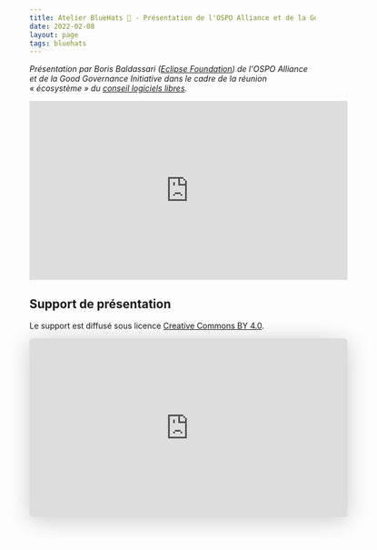 ```yaml
---
title: Atelier BlueHats 🧢 - Présentation de l'OSPO Alliance et de la Good Governance Initiative
date: 2022-02-08
layout: page
tags: bluehats
---
```


*Présentation par Boris Baldassari ([Eclipse Foundation](https://www.eclipse.org/org/foundation/)) de l'OSPO Alliance et de la Good Governance Initiative dans le cadre de la réunion « écosystème » du [conseil logiciels libres](https://man.sr.ht/~etalab/logiciels-libres/conseil-logiciels-libres.md).*

<iframe title="Atelier BlueHats: OW2 et la Good Governance Initiative" src="https://tube.numerique.gouv.fr/videos/embed/44e49612-cd95-4b4a-9a3b-bbf921957152" allowfullscreen="" sandbox="allow-same-origin allow-scripts allow-popups" width="560" height="315" frameborder="0"></iframe>

## Support de présentation

Le support est diffusé sous licence [Creative Commons BY 4.0](https://creativecommons.org/licenses/by/4.0/).

<iframe class="speakerdeck-iframe" style="border: 0px none; background: rgba(0, 0, 0, 0.1) none repeat scroll 0% 0% padding-box; margin: 0px; padding: 0px; border-radius: 6px; box-shadow: rgba(0, 0, 0, 0.2) 0px 5px 40px; width: 560px; height: 315px;" src="https://speakerdeck.com/player/21c4dc45be8a43b187dd44bcd7aa1481" title="OSPO Alliance - The Good Governance Initiative" allowfullscreen="true" mozallowfullscreen="true" webkitallowfullscreen="true" data-ratio="1.7777777777777777" frameborder="0"></iframe>

